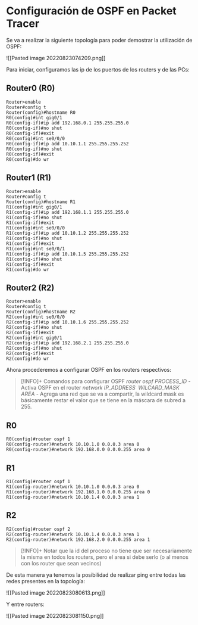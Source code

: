 # Configuración de OSPF en Packet Tracer

Se va a realizar la siguiente topología para poder demostrar la utilización de OSPF:

![[Pasted image 20220823074209.png]]

Para iniciar, configuramos las ip de los puertos de los routers y de las PCs:
## Router0 (R0)
```
Router>enable
Router#config t
Router(config)#hostname R0
R0(config)#int gig0/1
R0(config-if)#ip add 192.168.0.1 255.255.255.0
R0(config-if)#no shut
R0(config-if)#exit
R0(config)#int se0/0/0
R0(config-if)#ip add 10.10.1.1 255.255.255.252
R0(config-if)#no shut
R0(config-if)#exit
R0(config)#do wr
```
## Router1 (R1)
```
Router>enable
Router#config t
Router(config)#hostname R1
R1(config)#int gig0/1
R1(config-if)#ip add 192.168.1.1 255.255.255.0
R1(config-if)#no shut
R1(config-if)#exit
R1(config)#int se0/0/0
R1(config-if)#ip add 10.10.1.2 255.255.255.252
R1(config-if)#no shut
R1(config-if)#exit
R1(config)#int se0/0/1
R1(config-if)#ip add 10.10.1.5 255.255.255.252
R1(config-if)#no shut
R1(config-if)#exit
R1(config)#do wr
```
## Router2 (R2)
```
Router>enable
Router#config t
Router(config)#hostname R2
R2(config)#int se0/0/0
R2(config-if)#ip add 10.10.1.6 255.255.255.252
R2(config-if)#no shut
R2(config-if)#exit
R2(config)#int gig0/1
R2(config-if)#ip add 192.168.2.1 255.255.255.0
R2(config-if)#no shut
R2(config-if)#exit
R2(config)#do wr
```

Ahora procederemos a configurar OSPF en los routers respectivos:

>[!INFO]+ Comandos para configurar OSPF
>_router_ _ospf PROCESS_ID_ - Activa OSPF en el router 
>_network IP_ADDRESS  WILCARD_MASK  AREA_ - Agrega una red que se va a compartir, la wildcard mask es básicamente restar el valor que se tiene en la máscara de subred a 255.
## R0
```
R0(config)#router ospf 1
R0(config-router)#network 10.10.1.0 0.0.0.3 area 0
R0(config-router)#network 192.168.0.0 0.0.0.255 area 0
```
## R1
```
R1(config)#router ospf 1
R1(config-router)#network 10.10.1.0 0.0.0.3 area 0
R1(config-router)#network 192.168.1.0 0.0.0.255 area 0
R1(config-router)#network 10.10.1.4 0.0.0.3 area 1
```
## R2
```
R2(config)#router ospf 2
R2(config-router)#network 10.10.1.4 0.0.0.3 area 1
R2(config-router)#network 192.168.2.0 0.0.0.255 area 1
```

>[!INFO]+ 
> Notar que la id del proceso no tiene que ser necesariamente la misma en todos los routers, pero el area si debe serlo (o al menos con los router que sean vecinos)

De esta manera ya tenemos la posibilidad de realizar ping entre todas las redes presentes en la topología:

![[Pasted image 20220823080613.png]]

Y entre routers:

![[Pasted image 20220823081150.png]]